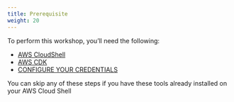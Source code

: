 ```yaml
---
title: Prerequisite 
weight: 20
---
```


To perform this workshop, you’ll need the following:

- [AWS CloudShell](./aws-cloudshell/readme)
- [AWS CDK](./aws-cdk/readme)
- [CONFIGURE YOUR CREDENTIALS](./aws-config/readme)

You can skip any of these steps if you have these tools already installed on your AWS Cloud Shell